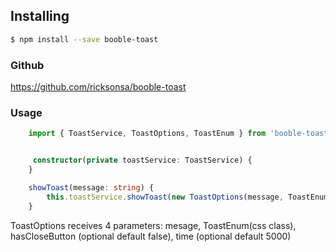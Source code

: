 ## Installing

```bash
$ npm install --save booble-toast
```

### Github
https://github.com/ricksonsa/booble-toast

### Usage

```typescript
    import { ToastService, ToastOptions, ToastEnum } from 'booble-toast';


     constructor(private toastService: ToastService) {
    }

    showToast(message: string) {
        this.toastService.showToast(new ToastOptions(message, ToastEnum.SUCCESS, true, 3000));  
    }
```

ToastOptions receives 4 parameters: mesage, ToastEnum(css class), hasCloseButton (optional default false), time (optional default 5000)
